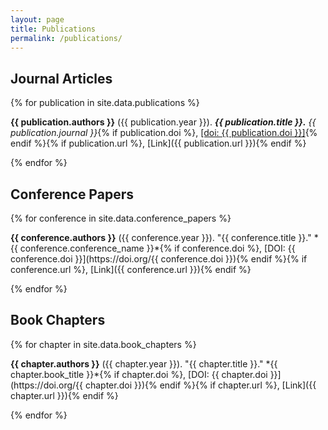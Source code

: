 ```yaml
---
layout: page
title: Publications
permalink: /publications/
---
```


## Journal Articles

{% for publication in site.data.publications %}
  <div class="publication-entry">
    <p>
      <strong>{{ publication.authors }}</strong> ({{ publication.year }}). 
      <strong><i>{{ publication.title }}.</i></strong> <i>{{ publication.journal }}</i>{% if publication.doi %}, <a href="({{ publication.doi }})">[doi: {{ publication.doi }}]</a>{% endif %}{% if publication.url %}, [Link]({{ publication.url }}){% endif %}
    </p>
  </div>
{% endfor %}

## Conference Papers

<!-- You can add similar loops for conference papers if they are also included in your publications.yml -->
{% for conference in site.data.conference_papers %}
  <div class="publication-entry">
    <p>
      <strong>{{ conference.authors }}</strong> ({{ conference.year }}). 
      "{{ conference.title }}." *{{ conference.conference_name }}*{% if conference.doi %}, [DOI: {{ conference.doi }}](https://doi.org/{{ conference.doi }}){% endif %}{% if conference.url %}, [Link]({{ conference.url }}){% endif %}
    </p>
  </div>
{% endfor %}

## Book Chapters

<!-- Similarly, add a loop for book chapters if needed -->
{% for chapter in site.data.book_chapters %}
  <div class="publication-entry">
    <p>
      <strong>{{ chapter.authors }}</strong> ({{ chapter.year }}). 
      "{{ chapter.title }}." *{{ chapter.book_title }}*{% if chapter.doi %}, [DOI: {{ chapter.doi }}](https://doi.org/{{ chapter.doi }}){% endif %}{% if chapter.url %}, [Link]({{ chapter.url }}){% endif %}
    </p>
  </div>
{% endfor %}
